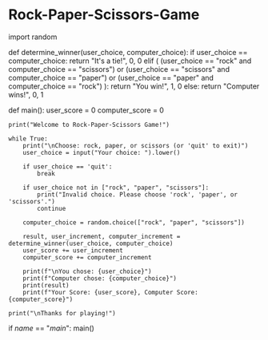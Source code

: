 # Rock-Paper-Scissors-Game

import random

def determine_winner(user_choice, computer_choice):
    if user_choice == computer_choice:
        return "It's a tie!", 0, 0
    elif (
        (user_choice == "rock" and computer_choice == "scissors") or
        (user_choice == "scissors" and computer_choice == "paper") or
        (user_choice == "paper" and computer_choice == "rock")
    ):
        return "You win!", 1, 0
    else:
        return "Computer wins!", 0, 1

def main():
    user_score = 0
    computer_score = 0
    
    print("Welcome to Rock-Paper-Scissors Game!")

    while True:
        print("\nChoose: rock, paper, or scissors (or 'quit' to exit)")
        user_choice = input("Your choice: ").lower()

        if user_choice == 'quit':
            break

        if user_choice not in ["rock", "paper", "scissors"]:
            print("Invalid choice. Please choose 'rock', 'paper', or 'scissors'.")
            continue

        computer_choice = random.choice(["rock", "paper", "scissors"])
        
        result, user_increment, computer_increment = determine_winner(user_choice, computer_choice)
        user_score += user_increment
        computer_score += computer_increment

        print(f"\nYou chose: {user_choice}")
        print(f"Computer chose: {computer_choice}")
        print(result)
        print(f"Your Score: {user_score}, Computer Score: {computer_score}")

    print("\nThanks for playing!")

if _name_ == "_main_":
    main()

